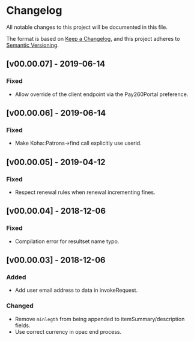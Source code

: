 # Changelog
All notable changes to this project will be documented in this file.

The format is based on [Keep a Changelog](https://keepachangelog.com/en/1.0.0/),
and this project adheres to [Semantic Versioning](https://semver.org/spec/v2.0.0.html).

## [v00.00.07] - 2019-06-14

### Fixed
- Allow override of the client endpoint via the Pay260Portal preference.

## [v00.00.06] - 2019-06-14

### Fixed
- Make Koha::Patrons->find call explicitly use userid.

## [v00.00.05] - 2019-04-12

### Fixed
- Respect renewal rules when renewal incrementing fines.

## [v00.00.04] - 2018-12-06

### Fixed
- Compilation error for resultset name typo.

## [v00.00.03] - 2018-12-06

### Added
- Add user email address to data in invokeRequest.

### Changed
- Remove `minlegth` from being appended to itemSummary/description fields.
- Use correct currency in opac end process.

